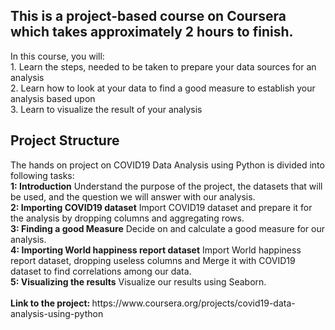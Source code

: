 <p>
<h2>This is a project-based course on Coursera which takes approximately 2 hours to finish. </h2>
In this course, you will: <br>
1. Learn the steps, needed to be taken to prepare your data sources for an analysis<br>
2. Learn how to look at your data to find a good measure to establish your analysis based upon<br>
3. Learn to visualize the result of your analysis<br>
<h2>Project Structure</h2>
The hands on project on COVID19 Data Analysis using Python is divided into following tasks:<br>
<b>1: Introduction</b> Understand the purpose of the project, the datasets that will be used, and the question we will answer with our analysis.<br>
<b>2: Importing COVID19 dataset</b> Import COVID19 dataset and prepare it for the analysis by dropping columns and aggregating rows.<br>
<b>3: Finding a good Measure</b> Decide on and calculate a good measure for our analysis.<br>
<b>4: Importing World happiness report dataset</b> Import World happiness report dataset, dropping useless columns and Merge it with COVID19 dataset to find correlations among our data.<br>
<b>5: Visualizing the results</b> Visualize our results using Seaborn.<br><br>
<b>Link to the project: </b>https://www.coursera.org/projects/covid19-data-analysis-using-python<br>
</p>
